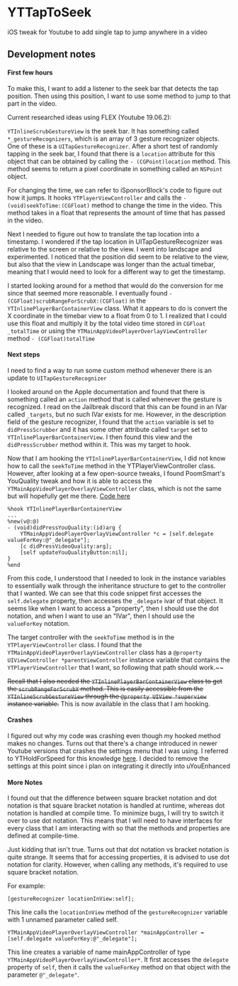 # YTTapToSeek
iOS tweak for Youtube to add single tap to jump anywhere in a video


## Development notes

#### First few hours
To make this, I want to add a listener to the seek bar that detects the tap position.
Then using this position, I want to use some method to jump to that part in the video.

Current researched ideas using FLEX (Youtube 19.06.2):

`YTInlineScrubGestureView` is the seek bar. It has something called `*_gestureRecognizers`, which is an array of 3 gesture recognizer objects. One of these is a `UITapGestureRecognizer`. After a short test of randomly tapping in the seek bar, I found that there is a `location` attribute for this object that can be obtained by calling the `- (CGPoint)location` method. This method seems to return a pixel coordinate in something called an `NSPoint` object.

For changing the time, we can refer to iSponsorBlock's code to figure out how it jumps. It hooks `YTPlayerViewController` and calls the `- (void)seekToTime:(CGFloat)` method to change the time in the video. This method takes in a float that represents the amount of time that has passed in the video.

Next I needed to figure out how to translate the tap location into a timestamp. I wondered if the tap location in UITapGestureRecognizer was relative to the screen or relative to the view. I went into landscape and experimented. I noticed that the position did seem to be relative to the view, but also that the view in Landscape was longer than the actual timebar, meaning that I would need to look for a different way to get the timestamp.

I started looking around for a method that would do the conversion for me since that seemed more reasonable. I eventually found `- (CGFloat)scrubRangeForScrubX:(CGFloat)` in the `YTInlinePlayerBarContainerView` class. What it appears to do is convert the X coordinate in the timebar view to a float from 0 to 1. I realized that I could use this float and multiply it by the total video time stored in `CGFloat _totalTime` or using the `YTMainAppVideoPlayerOverlayViewController` method `- (CGFloat)totalTime`

#### Next steps
I need to find a way to run some custom method whenever there is an update to `UITapGestureRecognizer`

I looked around on the Apple documentation and found that there is something called an `action` method that is called whenever the gesture is recognized. I read on the Jailbreak discord that this can be found in an IVar called `_targets`, but no such IVar exists for me. However, in the description field of the gesture recognizer, I found that the `action` variable is set to `didPressScrubber` and it has some other attribute called `target` set to `YTInlinePlayerBarContainerView`. I then found this view and the `didPressScrubber` method within it. This was my target to hook.

Now that I am hooking the `YTInlinePlayerBarContainerView`, I did not know how to call the `seekToTime` method in the YTPlayerViewController class. However, after looking at a few open-source tweaks, I found PoomSmart's YouQuality tweak and how it is able to access the `YTMainAppVideoPlayerOverlayViewController` class, which is not the same but will hopefully get me there. [Code here](https://github.com/PoomSmart/YouQuality/blob/a853ceee99e6b9c13d7a68e5cb7e4a02ee3da3d2/Tweak.x#L148-L155)

```objc
%hook YTInlinePlayerBarContainerView
...
%new(v@:@)
- (void)didPressYouQuality:(id)arg {
    YTMainAppVideoPlayerOverlayViewController *c = [self.delegate valueForKey:@"_delegate"];
    [c didPressVideoQuality:arg];
    [self updateYouQualityButton:nil];
}
%end
```

From this code, I understood that I needed to look in the instance variables to essentially walk through the inheritance structure to get to the controller that I wanted. We can see that this code snippet first accesses the `self.delegate` property, then accesses the `_delegate` ivar of that object.
It seems like when I want to access a "property", then I should use the dot notation, and when I want to use an "IVar", then I should use the `valueForKey` notation.

The target controller with the `seekToTime` method is in the `YTPlayerViewController` class. I found that the `YTMainAppVideoPlayerOverlayViewController` class has a `@property UIViewController *parentViewController` instance variable that contains the `YTPlayerViewController` that I want, so following that path should work.~~



~~Recall that I also needed the `YTInlinePlayerBarContainerView` class to get the `scrubRangeForScrubX` method. This is easily accessible from the `YTInlineScrubGestureView` through the `@property UIView *superview` instance variable.~~ This is now available in the class that I am hooking.

#### Crashes

I figured out why my code was crashing even though my hooked method makes no changes. Turns out that there's a change introduced in newer Youtube versions that crashes the settings menu that I was using. I referred to YTHoldForSpeed for this knowledge [here](https://github.com/joshuaseltzer/YTHoldForSpeed/commit/e4adb6b0cde87449c9f5bfe285719e0f0ecdfa91). I decided to remove the settings at this point since i plan on integrating it directly into uYouEnhanced

#### More Notes

I found out that the difference between square bracket notation and dot notation is that square bracket notation is handled
at runtime, whereas dot notation is handled at compile time. To minimize bugs, I will try to switch it over to use dot
notation. This means that I will need to have interfaces for every class that I am interacting with so that the
methods and properties are defined at compile-time.

Just kidding that isn't true. Turns out that dot notation vs bracket notation is quite strange. It seems that for accessing properties, it is advised to use dot notation for clarity. However, when calling any methods, it's required to use square bracket notation.

For example:
```
[gestureRecognizer locationInView:self];
```
This line calls the `locationInView` method of the `gestureRecognizer` variable with 1 unnamed parameter called self.

```
YTMainAppVideoPlayerOverlayViewController *mainAppController = [self.delegate valueForKey:@"_delegate"];
```
This line creates a variable of name mainAppController of type `YTMainAppVideoPlayerOverlayViewController*`. It first accesses the `delegate` property of `self`, then it calls the `valueForKey` method on that object with the parameter `@"_delegate"`.